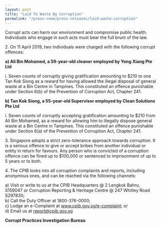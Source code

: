 ```yaml
---
layout: post
title: "Laid To Waste By Corruption"
permalink: "/press-room/press-releases/laid-waste-corruption"
---
```

Corrupt acts can harm our environment and compromise public health. Individuals who engage in such acts must bear the full brunt of the law. 

2\.          On 11 April 2019, two individuals were charged with the following corrupt offences: 

**a)    Ali Bin Mohamed, a 59-year-old cleaner employed by Yong Xiang Pte Ltd**

i.    Seven counts of corruptly giving gratification amounting to $210 to one Tan Kok Siong as a reward for having allowed the illegal disposal of general waste at a Bin Centre in Tampines. This constituted an offence punishable under Section 6(b) of the Prevention of Corruption Act, Chapter 241.

**b)    Tan Kok Siong, a 55-year-old Supervisor employed by Clean Solutions Pte Ltd**

i.    Seven counts of corruptly accepting gratification amounting to $210 from Ali Bin Mohamed, as a reward for allowing him to illegally dispose general waste at a Bin Centre in Tampines. This constituted an offence punishable under Section 6(a) of the Prevention of Corruption Act, Chapter 241.

3\.          Singapore adopts a strict zero-tolerance approach towards corruption. It is a serious offence to give or accept bribes from another individual or entity in return for favours. Any person who is convicted of a corruption offence can be fined up to $100,000 or sentenced to imprisonment of up to 5 years or to both.

4\.         The CPIB looks into all corruption complaints and reports, including anonymous ones, and can be reached via the following channels:

a) Visit or write to us at the CPIB Headquarters @ 2 Lengkok Bahru, S159047 or Corruption Reporting & Heritage Centre @ 247 Whitley Road S297830;<br />
b) Call the Duty Officer at 1800-376-0000;<br />
c) Lodge an e-Complaint at <a href="https://www.cpib.gov.sg/e-complaint"><span style="color: #0066cc;">www.cpib.gov.sg/e-complaint</span></a>; or<br />
d) Email us at <a class="spamspan" href="mailto:report@cpib.gov.sg">report@cpib.gov.sg</a>

**Corrupt Practices Investigation Bureau**
